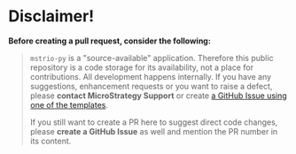 # Disclaimer!

__Before creating a pull request, consider the following:__

> `mstrio-py` is a "source-available" application. Therefore this public repository is a code storage for its availability, not a place for contributions. All development happens internally. If you have any suggestions, enhancement requests or you want to raise a defect, please __contact MicroStrategy Support__ or create [a GitHub Issue using one of the templates](https://github.com/MicroStrategy/mstrio-py/issues/new/choose).
>
> If you still want to create a PR here to suggest direct code changes, please __create a GitHub Issue__ as well and mention the PR number in its content.
